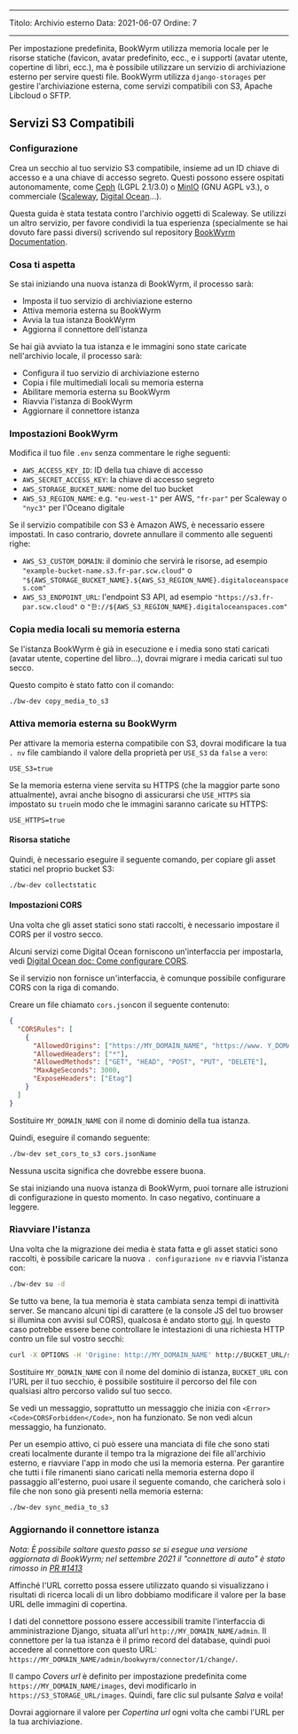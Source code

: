 - - -
Titolo: Archivio esterno Data: 2021-06-07 Ordine: 7
- - -

Per impostazione predefinita, BookWyrm utilizza memoria locale per le risorse statiche (favicon, avatar predefinito, ecc., e i supporti (avatar utente, copertine di libri, ecc.), ma è possibile utilizzare un servizio di archiviazione esterno per servire questi file. BookWyrm utilizza `django-storages` per gestire l'archiviazione esterna, come servizi compatibili con S3, Apache Libcloud o SFTP.

## Servizi S3 Compatibili

### Configurazione

Crea un secchio al tuo servizio S3 compatibile, insieme ad un ID chiave di accesso e a una chiave di accesso segreto. Questi possono essere ospitati autonomamente, come [Ceph](https://ceph.io/en/) (LGPL 2.1/3.0) o [MinIO](https://min.io/) (GNU AGPL v3.), o commerciale ([Scaleway](https://www.scaleway.com/en/docs/object-storage-feature/), [Digital Ocean](https://www.digitalocean.com/community/tutorials/how-to-create-a-digitalocean-space-and-api-key)…).

Questa guida è stata testata contro l'archivio oggetti di Scaleway. Se utilizzi un altro servizio, per favore condividi la tua esperienza (specialmente se hai dovuto fare passi diversi) scrivendo sul repository [BookWyrm Documentation](https://github.com/bookwyrm-social/documentation).

### Cosa ti aspetta

Se stai iniziando una nuova istanza di BookWyrm, il processo sarà:

- Imposta il tuo servizio di archiviazione esterno
- Attiva memoria esterna su BookWyrm
- Avvia la tua istanza BookWyrm
- Aggiorna il connettore dell'istanza

Se hai già avviato la tua istanza e le immagini sono state caricate nell'archivio locale, il processo sarà:

- Configura il tuo servizio di archiviazione esterno
- Copia i file multimediali locali su memoria esterna
- Abilitare memoria esterna su BookWyrm
- Riavvia l'istanza di BookWyrm
- Aggiornare il connettore istanza

### Impostazioni BookWyrm

Modifica il tuo file `.env` senza commentare le righe seguenti:

- `AWS_ACCESS_KEY_ID`: ID della tua chiave di accesso
- `AWS_SECRET_ACCESS_KEY`: la chiave di accesso segreto
- `AWS_STORAGE_BUCKET_NAME`: nome del tuo bucket
- `AWS_S3_REGION_NAME`: e.g. `"eu-west-1"` per AWS, `"fr-par"` per Scaleway o `"nyc3"` per l'Oceano digitale

Se il servizio compatibile con S3 è Amazon AWS, è necessario essere impostati. In caso contrario, dovrete annullare il commento alle seguenti righe:

- `AWS_S3_CUSTOM_DOMAIN`: il dominio che servirà le risorse, ad esempio `"example-bucket-name.s3.fr-par.scw.cloud"` o `"${AWS_STORAGE_BUCKET_NAME}.${AWS_S3_REGION_NAME}.digitaloceanspaces.com"`
- `AWS_S3_ENDPOINT_URL`: l'endpoint S3 API, ad esempio `"https://s3.fr-par.scw.cloud"` o `"한://${AWS_S3_REGION_NAME}.digitaloceanspaces.com"`

### Copia media locali su memoria esterna

Se l'istanza BookWyrm è già in esecuzione e i media sono stati caricati (avatar utente, copertine del libro…), dovrai migrare i media caricati sul tuo secco.

Questo compito è stato fatto con il comando:

```bash
./bw-dev copy_media_to_s3
```

### Attiva memoria esterna su BookWyrm

Per attivare la memoria esterna compatibile con S3, dovrai modificare la tua `. nv` file cambiando il valore della proprietà per `USE_S3` da `false` a `vero`:

```
USE_S3=true
```

Se la memoria esterna viene servita su HTTPS (che la maggior parte sono attualmente), avrai anche bisogno di assicurarsi che `USE_HTTPS` sia impostato su `true`in modo che le immagini saranno caricate su HTTPS:

```
USE_HTTPS=true
```

#### Risorsa statiche

Quindi, è necessario eseguire il seguente comando, per copiare gli asset statici nel proprio bucket S3:

```bash
./bw-dev collectstatic
```

#### Impostazioni CORS

Una volta che gli asset statici sono stati raccolti, è necessario impostare il CORS per il vostro secco.

Alcuni servizi come Digital Ocean forniscono un'interfaccia per impostarla, vedi [Digital Ocean doc: Come configurare CORS](https://docs.digitalocean.com/products/spaces/how-to/configure-cors/).

Se il servizio non fornisce un'interfaccia, è comunque possibile configurare CORS con la riga di comando.

Creare un file chiamato `cors.json`con il seguente contenuto:

```json
{
  "CORSRules": [
    {
      "AllowedOrigins": ["https://MY_DOMAIN_NAME", "https://www. Y_DOMAIN_NAME"],
      "AllowedHeaders": ["*"],
      "AllowedMethods": ["GET", "HEAD", "POST", "PUT", "DELETE"],
      "MaxAgeSeconds": 3000,
      "ExposeHeaders": ["Etag"]
    }
  ]
}
```

Sostituire `MY_DOMAIN_NAME` con il nome di dominio della tua istanza.

Quindi, eseguire il comando seguente:

```bash
./bw-dev set_cors_to_s3 cors.jsonName
```

Nessuna uscita significa che dovrebbe essere buona.

Se stai iniziando una nuova istanza di BookWyrm, puoi tornare alle istruzioni di configurazione in questo momento. In caso negativo, continuare a leggere.

### Riavviare l'istanza

Una volta che la migrazione dei media è stata fatta e gli asset statici sono raccolti, è possibile caricare la nuova `. configurazione nv` e riavvia l'istanza con:

```bash
./bw-dev su -d
```

Se tutto va bene, la tua memoria è stata cambiata senza tempi di inattività server. Se mancano alcuni tipi di carattere (e la console JS del tuo browser si illumina con avvisi sul CORS), qualcosa è andato storto [qui](#cors-settings). In questo caso potrebbe essere bene controllare le intestazioni di una richiesta HTTP contro un file sul vostro secchi:

```bash
curl -X OPTIONS -H 'Origine: http://MY_DOMAIN_NAME' http://BUCKET_URL/static/images/logo-small.png -H "Access-Control-Request-method: GET"
```

Sostituire `MY_DOMAIN_NAME` con il nome del dominio di istanza, `BUCKET_URL` con l'URL per il tuo secchio, è possibile sostituire il percorso del file con qualsiasi altro percorso valido sul tuo secco.

Se vedi un messaggio, soprattutto un messaggio che inizia con `<Error><Code>CORSForbidden</Code>`, non ha funzionato. Se non vedi alcun messaggio, ha funzionato.

Per un esempio attivo, ci può essere una manciata di file che sono stati creati localmente durante il tempo tra la migrazione dei file all'archivio esterno, e riavviare l'app in modo che usi la memoria esterna. Per garantire che tutti i file rimanenti siano caricati nella memoria esterna dopo il passaggio all'esterno, puoi usare il seguente comando, che caricherà solo i file che non sono già presenti nella memoria esterna:

```bash
./bw-dev sync_media_to_s3
```

### Aggiornando il connettore istanza

*Nota: È possibile saltare questo passo se si esegue una versione aggiornata di BookWyrm; nel settembre 2021 il "connettore di auto" è stato rimosso in [PR #1413](https://github.com/bookwyrm-social/bookwyrm/pull/1413)*

Affinché l'URL corretto possa essere utilizzato quando si visualizzano i risultati di ricerca locali di un libro dobbiamo modificare il valore per la base URL delle immagini di copertina.

I dati del connettore possono essere accessibili tramite l'interfaccia di amministrazione Django, situata all'url `http://MY_DOMAIN_NAME/admin`. Il connettore per la tua istanza è il primo record del database, quindi puoi accedere al connettore con questo URL: `https://MY_DOMAIN_NAME/admin/bookwyrm/connector/1/change/`.

Il campo _Covers url_ è definito per impostazione predefinita come `https://MY_DOMAIN_NAME/images`, devi modificarlo in `https://S3_STORAGE_URL/images`. Quindi, fare clic sul pulsante _Salva_ e voila<unk>!

Dovrai aggiornare il valore per _Copertina url_ ogni volta che cambi l'URL per la tua archiviazione.
